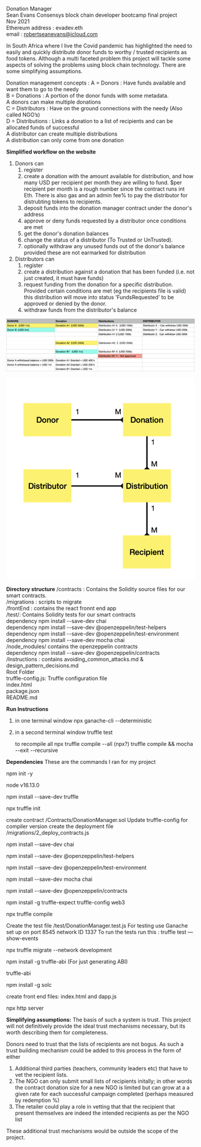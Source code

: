 Donation Manager  
Sean Evans Consensys block chain developer bootcamp final project  
Nov 2021  
Ethereum address : evadev.eth  
email : robertseanevans@icloud.com  

In South Africa where I live the Covid pandemic has highlighted the need to easily and quickly distribute donor funds to worthy / trusted recipients as food tokens. Although a multi faceted problem this project will tackle some aspects of solving the problems using block chain technology. There are some simplifying assumptions.

Donation management concepts :
A = Donors        : Have funds available and want them to go to the needy  
B = Donations     : A portion of the donor funds with some metadata.  
                    A donors can make multiple donations  
C = Distributors  : Have on the ground connections with the needy (Also called NGO’s)  
D = Distributions : Links a donation to a list of recipients and can be allocated funds of successful  
                    A distributor can create multiple distributions  
                    A distribution can only come from one donation  

**Simplified workflow on the website**
1. Donors can
    1. register
    2. create a donation with the amount available for distribution, and how many USD per recipient per month they are willing to fund. $per recipient per month is a rough number since the contract runs int Eth. There is also gas and an admin fee% to pay the distributor for distrubting tokens to recipients.
    3. deposit funds into the donation manager contract under the donor's address
    4. approve or deny funds requested by a distributor once conditions are met
    5. get the donor's donation balances
    6. change the status of a distributor (To Trusted or UnTrusted).
    7. optionally withdraw any unused funds out of the donor's balance provided these are not earmarked for distribution
2. Distributors can
    1. register
    2. create a distribution against a donation that has been funded (i.e. not just created, it must have funds)
    3. request funding from the donation for a specific distribution. Provided certain conditions are met (eg the recipients file is valid)
    this distribution will move into status 'FundsRequested' to be approved or denied by the donor.
    4. withdraw funds from the distributor's balance  

![Screenshot](Assets/flow.png)

![Screenshot](Assets/model.png)

**Directory structure**
/contracts :    Contains the Solidity source files for our smart contracts.  
/migrations :   scripts to migrate  
/frontEnd   :   contains the react fronnt end app  
/test/:         Contains Solidity tests for our smart contracts  
        dependency npm install --save-dev chai  
        dependency npm install --save-dev @openzeppelin/test-helpers  
        dependency npm install --save-dev @openzeppelin/test-environment  
        dependency npm install --save-dev mocha chai  
/node_modules/  contains the openzeppelin contracts  
        dependency npm install --save-dev @openzeppelin/contracts  
/Instructions : contains      avoiding_common_attacks.md & design_pattern_decisions.md    
Root Folder  
truffle-config.js: Truffle configuration file  
index.html  
package.json  
README.md  

**Run Instructions**
1. in one terminal window
    npx ganache-cli --deterministic
2. in a second terminal window
   truffle test

   to recompile all
   npx truffle compile --all
  (npx?) truffle compile && mocha --exit --recursive

**Dependencies**
These are the commands I ran for my project

npm init -y

node v16.13.0

npm install --save-dev truffle

npx truffle init

create contract /Contracts/DonationManager.sol
Update truffle-config for compiler version
create the deployment file /migrations/2_deploy_contracts.js

npm install --save-dev chai

npm install --save-dev @openzeppelin/test-helpers

npm install --save-dev @openzeppelin/test-environment

npm install --save-dev mocha chai

npm install --save-dev @openzeppelin/contracts

npm install -g truffle-expect truffle-config web3

npx truffle compile

Create the test file /test/DonationManager.test.js
For testing use Ganache set up on port 8545 network ID 1337
To run the tests run this :
truffle test — show-events

npx truffle migrate --network development

npm install -g truffle-abi     (For just generating ABI)

truffle-abi

npm install -g solc

create front end files:  index.html and dapp.js

npx http server  

**Simplifying assumptions:**
The basis of such a system is trust. This project will not definitively provide the ideal trust mechanisms necessary, but its worth describing them for completeness.

Donors need to trust that the lists of recipients are not bogus. As such a trust building mechanism could be added to this process in the form of either
1. Additional third parties (teachers, community leaders etc) that have to vet the recipient lists.
2. The NGO can only submit small lists of recipients initally; in other words the contract donation size for a new NGO is limited but can grow at a a given rate for each successful campaign completed (perhaps measured by redemption %)
3. The retailer could play a role in vetting that that the recipient that present themselves are indeed the intended recipients as per the NGO list

These additional trust mechanisms would be outside the scope of the project.
